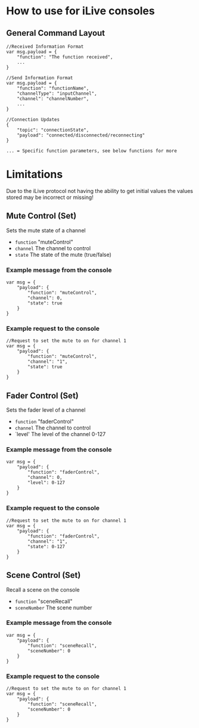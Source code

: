 # How to use for iLive consoles

## General Command Layout

```
//Received Information Format
var msg.payload = {
    "function": "The function received",
    ...
}

//Send Information Format
var msg.payload = {
    "function": "functionName",
    "channelType": "inputChannel",
    "channel": "channelNumber",
    ...
}

//Connection Updates
{
    "topic": "connectionState",
    "payload": "connected/disconnected/reconnecting"
}

... = Specific function parameters, see below functions for more
```

# Limitations
Due to the iLive protocol not having the ability to get initial values the values stored may be incorrect or missing!

## Mute Control (Set)
Sets the mute state of a channel
- `function` "muteControl"
- `channel` The channel to control
- `state` The state of the mute (true/false)

### Example message from the console
```
var msg = {
    "payload": {
        "function": "muteControl",
        "channel": 0,
        "state": true
    }
}
```

### Example request to the console
```
//Request to set the mute to on for channel 1
var msg = {
    "payload": {
        "function": "muteControl",
        "channel": "1",
        "state": true
    }
}
```

## Fader Control (Set)
Sets the fader level of a channel
- `function` "faderControl"
- `channel` The channel to control
- `level' The level of the channel 0-127

### Example message from the console
```
var msg = {
    "payload": {
        "function": "faderControl",
        "channel": 0,
        "level": 0-127
    }
}
```

### Example request to the console
```
//Request to set the mute to on for channel 1
var msg = {
    "payload": {
        "function": "faderControl",
        "channel": "1",
        "state": 0-127
    }
}
```

## Scene Control (Set)
Recall a scene on the console 
- `function` "sceneRecall"
- `sceneNumber` The scene number

### Example message from the console
```
var msg = {
    "payload": {
        "function": "sceneRecall",
        "sceneNumber": 0
    }
}
```

### Example request to the console
```
//Request to set the mute to on for channel 1
var msg = {
    "payload": {
        "function": "sceneRecall",
        "sceneNumber": 0
    }
}
```